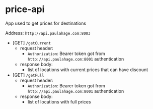 price-api
=======

App used to get prices for destinations

Address: `http://api.paulahage.com:8003`


- [GET] `/getCurrent`
    - request header:
        - `Authorization`: Bearer token got from `http://api.paulahage.com:8001` authentication
    - response body:
        - list of locations with current prices that can have discount
- [GET] `/getFull`
    - request header:
        - `Authorization`: Bearer token got from `http://api.paulahage.com:8001` authentication
    - response body:
        - list of locations with full prices